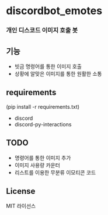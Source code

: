 # discordbot_emotes
### 개인 디스코드 이미지 호출 봇

## 기능

- 빗금 명령어를 통한 이미지 호출
- 상황에 알맞은 이미지를 통한 원활한 소통

## requirements

(pip install -r requirements.txt)
- discord
- discord-py-interactions

## TODO

- 명령어를 통한 이미지 추가
- 이미지 사용량 카운터
- 리스트를 이용한 무분류 이모티콘 코드 

## License

MIT  라이선스
